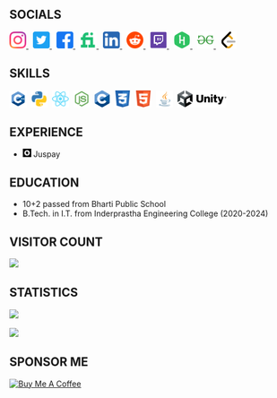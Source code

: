 ## **SOCIALS**

<p>
<a href="https://www.instagram.com/faisalsaifii">
    <img src="https://github.com/faisalsaifii/faisalsaifii/blob/main/assets/icons/socials/Instagram.svg?raw=true" height= 30/>
</a>&nbsp;
<a href="https://www.twitter.com/faisalsaifiii">
    <img src="https://github.com/faisalsaifii/faisalsaifii/blob/main/assets/icons/socials/Twitter.svg?raw=true" height= 30/>
</a>&nbsp;
<a href="https://www.facebook.com/FaisalSaifiii/">
    <img src="https://github.com/faisalsaifii/faisalsaifii/blob/main/assets/icons/socials/Facebook.svg?raw=true" height= 30/>
</a>&nbsp;
<a href="https://www.fiverr.com/faisalsaifii">
    <img src="https://github.com/faisalsaifii/faisalsaifii/blob/main/assets/icons/socials/Fiverr.svg?raw=true" height= 30/>
</a>&nbsp;
<a href="https://www.linkedin.com/in/faisalsaifii/">
    <img src="https://github.com/faisalsaifii/faisalsaifii/blob/main/assets/icons/socials/Linkedin.svg?raw=true" height= 30/>
</a>&nbsp;
<a href="https://www.reddit.com/user/FaisalSaifii">
    <img src="https://github.com/faisalsaifii/faisalsaifii/blob/main/assets/icons/socials/Reddit.svg?raw=true" height= 30/>
</a>&nbsp;
<a href="https://www.twitch.tv/faisalsaifii">
    <img src="https://github.com/faisalsaifii/faisalsaifii/blob/main/assets/icons/socials/Twitch.svg?raw=true" height= 30/>
</a>&nbsp;
<a href="https://www.hackerrank.com/faisalsaifi">
    <img src="https://github.com/faisalsaifii/faisalsaifii/blob/main/assets/icons/socials/hackerrank.svg?raw=true" height= 30/>
</a>&nbsp;
<a href="https://auth.geeksforgeeks.org/user/faisalsaifi">
    <img src="https://github.com/faisalsaifii/faisalsaifii/blob/main/assets/icons/socials/gfg.svg?raw=true" height= 30/>
</a>&nbsp;
<a href="https://leetcode.com/faisalsaifi/">
    <img src="https://github.com/faisalsaifii/faisalsaifii/blob/main/assets/icons/socials/leetcode.svg?raw=true" height= 30/>
</a>
</p>

## **SKILLS**

<p>
<img src="https://github.com/faisalsaifii/faisalsaifii/blob/main/assets/icons/skills/CPP.svg?raw=true" height= 30/> &nbsp;<img src="https://github.com/faisalsaifii/faisalsaifii/blob/main/assets/icons/skills/Python.svg?raw=true" height= 30/> &nbsp;<img src="https://github.com/faisalsaifii/faisalsaifii/blob/main/assets/icons/skills/React.svg?raw=true" height= 30/> &nbsp;<img src="https://github.com/faisalsaifii/faisalsaifii/blob/main/assets/icons/skills/Nodejs.svg?raw=true" height= 30/> &nbsp;<img src="https://github.com/faisalsaifii/faisalsaifii/blob/main/assets/icons/skills/c.png?raw=true" height= 30/> &nbsp;<img src="https://github.com/faisalsaifii/faisalsaifii/blob/main/assets/icons/skills/css.svg?raw=true" height= 30/> &nbsp;<img src="https://github.com/faisalsaifii/faisalsaifii/blob/main/assets/icons/skills/html.svg?raw=true" height= 30/> &nbsp;<img src="https://github.com/faisalsaifii/faisalsaifii/blob/main/assets/icons/skills/java.svg?raw=true" height= 30/> &nbsp;<img src="https://github.com/faisalsaifii/faisalsaifii/blob/main/assets/icons/skills/unity.png?raw=true" height= 30/>
</p>

## **EXPERIENCE**

-   <img src="https://github.com/faisalsaifii/faisalsaifii/blob/main/assets/icons/experience/juspay.png?raw=true" height= 15/> Juspay

## **EDUCATION**

-   10+2 passed from Bharti Public School
-   B.Tech. in I.T. from Inderprastha Engineering College (2020-2024)

## **VISITOR COUNT**

<img src="https://profile-counter.glitch.me/faisalsaifii/count.svg">

## **STATISTICS**

<p>
    <img width="48%" src="https://github-readme-stats.vercel.app/api?username=faisalsaifii&show_icons=true&theme=radical&count_private=true&include_all_commits=true" /></p><p>
    <img width="48%" src="https://github-readme-streak-stats.herokuapp.com/?user=faisalsaifii&theme=radical" />
</p>

## **SPONSOR ME**

<a href="https://www.buymeacoffee.com/FaisalSaifi" target="_blank"><img src="https://cdn.buymeacoffee.com/buttons/v2/default-yellow.png" alt="Buy Me A Coffee" style="height: 60px !important;width: 217px !important;" ></a>
